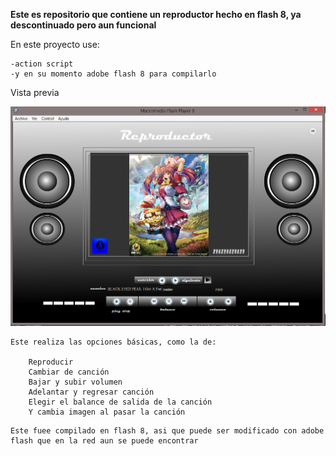 **Este es repositorio que contiene un reproductor hecho en flash 8, ya descontinuado pero aun funcional**

En este proyecto use:
```
-action script
-y en su momento adobe flash 8 para compilarlo
```
Vista previa 

![Vista previa ](https://github.com/Eduardishion/ReproductorMusicaVFlash8/blob/master/ima.png)



```
Este realiza las opciones básicas, como la de:

    Reproducir 
    Cambiar de canción 
    Bajar y subir volumen 
    Adelantar y regresar canción 
    Elegir el balance de salida de la canción  
    Y cambia imagen al pasar la canción
```

```
Este fuee compilado en flash 8, asi que puede ser modificado con adobe flash que en la red aun se puede encontrar
```





